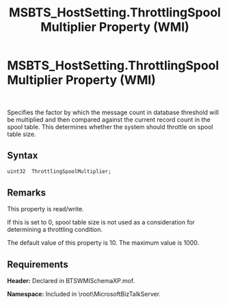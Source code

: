 ﻿---
title: MSBTS_HostSetting.ThrottlingSpoolMultiplier Property (WMI)
TOCTitle: MSBTS_HostSetting.ThrottlingSpoolMultiplier Property (WMI)
ms:assetid: a5fb1531-f8cc-4270-ada8-3069ab37acf3
ms:mtpsurl: https://msdn.microsoft.com/library/Gg678633(v=BTS.80)
ms:contentKeyID: 51530244
ms.date: 08/30/2017
mtps_version: v=BTS.80
dev_langs:
- vb
---

# MSBTS\_HostSetting.ThrottlingSpoolMultiplier Property (WMI)

 

Specifies the factor by which the message count in database threshold will be multiplied and then compared against the current record count in the spool table. This determines whether the system should throttle on spool table size.

## Syntax

``` vb
uint32  ThrottlingSpoolMultiplier;  
```

## Remarks

This property is read/write.

If this is set to 0, spool table size is not used as a consideration for determining a throttling condition.

The default value of this property is 10. The maximum value is 1000.

## Requirements

**Header:** Declared in BTSWMISchemaXP.mof.

**Namespace:** Included in \\root\\MicrosoftBizTalkServer.

